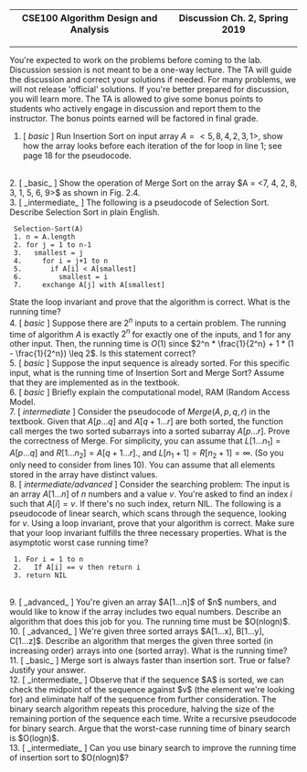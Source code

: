 | CSE100 Algorithm Design and Analysis | Discussion Ch. 2, Spring 2019 |
| --- | --- |

---

You're expected to work on the problems before coming to the lab. Discussion session is not meant to be a one-way lecture. The TA will guide the discussion and correct your solutions if needed. For many problems, we will not release 'official' solutions. If you're better prepared for discussion, you will learn more. The TA is allowed to give some bonus points to students who actively engage in discussion and report them to the instructor. The bonus points earned will be factored in final grade.

1. [ _basic_ ] Run Insertion Sort on input array $A = <5, 8, 4, 2, 3, 1>$, show how the array looks before each iteration of the for loop in line 1; see page $18$ for the pseudocode.
  <br>
2. [ _basic_ ] Show the operation of Merge Sort on the array $A = <7, 4, 2, 8, 3, 1, 5, 6, 9>$ as shown in Fig. 2.4.
  <br>
3. [ _intermediate_ ] The following is a pseudocode of Selection Sort. Describe Selection Sort in plain English.
   
   ```
    Selection-Sort(A)
    1. n = A.length
    2. for j = 1 to n-1
    3.   smallest = j
    4.     for i = j+1 to n
    5.       if A[i] < A[smallest]
    6.         smallest = i
    7.     exchange A[j] with A[smallest]
   ```
   State the loop invariant and prove that the algorithm is correct. What is the running time?
   <br>
4. [ _basic_ ] Suppose there are $2^n$ inputs to a certain problem. The running time of algorithm $A$ is exactly $2^n$ for exactly one of the inputs, and $1$ for any other input. Then, the running time is $O(1)$ since $2^n * \frac{1}{2^n} + 1 * (1 - \frac{1}{2^n}) \leq 2$. Is this statement correct?
  <br>
5. [ _basic_ ] Suppose the input sequence is already sorted. For this specific input, what is the running time of Insertion Sort and Merge Sort? Assume that they are implemented as in the textbook.
  <br>
6. [ _basic_ ] Briefly explain the computational model, RAM (Random Access Model.
  <br>
7. [ _intermediate_ ] Consider the pseudocode of $Merge(A, p, q, r)$ in the textbook. Given that $A[p...q]$ and $A[q + 1...r]$ are both sorted, the function call merges the two sorted subarrays into a sorted subarray $A[p...r]$. Prove the correctness of Merge. For simplicity, you can assume that $L[1...n_{1}] = A[p...q]$ and $R[1...n_{2}] = A[q + 1...r]$., and $L[n_{1} + 1] = R[n_{2} + 1] = \infty$. (So you only need to consider from lines 10). You can assume that all elements stored in the array have distinct values.
  <br>
8. [ _intermediate/advanced_ ] Consider the searching problem: The input is an array $A[1...n]$ of $n$ numbers and a value $v$. You're asked to find an index $i$ such that $A[i] = v$. If there's no such index, return NIL. The following is a pseudocode of linear search, which scans through the sequence, looking for $v$. Using a loop invariant, prove that your algorithm is correct. Make sure that your loop invariant fulfills the three necessary properties. What is the asymptotic worst case running time?
   ```
    1. For i = 1 to n
    2.   If A[i] == v then return i
    3. return NIL
   ```
   <br>
9. [ _advanced_ ] You're given an array $A[1...n]$ of $n$ numbers, and would like to know if the array includes two equal numbers. Describe an algorithm that does this job for you. The running time must be $O(nlogn)$.
  <br>
10. [ _advanced_ ] We're given three sorted arrays $A[1...x], B[1...y], C[1...z]$. Describe an algorithm that merges the given three sorted (in increasing order) arrays into one (sorted array). What is the running time?
  <br>
11. [ _basic_ ] Merge sort is always faster than insertion sort. True or false? Justify your answer.
  <br>
12. [ _intermediate_ ] Observe that if the sequence $A$ is sorted, we can check the midpoint of the sequence against $v$ (the element we're looking for) and eliminate half of the sequence from further consideration. The binary search algorithm repeats this procedure, halving the size of the remaining portion of the sequence each time. Write a recursive pseudocode for binary search. Argue that the worst-case running time of binary search is $O(logn)$.
  <br>
13. [ _intermediate_ ] Can you use binary search to improve the running time of insertion sort to $O(nlogn)$?